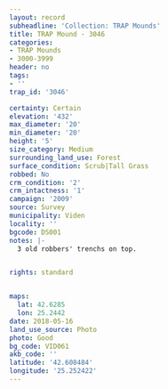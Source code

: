 ```yaml
---
layout: record
subheadline: 'Collection: TRAP Mounds'
title: TRAP Mound - 3046
categories:
- TRAP Mounds
- 3000-3999
header: no
tags:
- ''
trap_id: '3046'

certainty: Certain
elevation: '432'
max_diameter: '20'
min_diameter: '20'
height: '5'
size_category: Medium
surrounding_land_use: Forest
surface_condition: Scrub|Tall Grass
robbed: No
crm_condition: '2'
crm_intactness: '1'
campaign: '2009'
source: Survey
municipality: Viden
locality: ''
bgcode: DS001
notes: |-
  3 old robbers' trenchs on top.


rights: standard


maps:
  lat: 42.6285
  lon: 25.2442
date: 2018-05-16
land_use_source: Photo
photo: Good
bg_code: VID061
akb_code: ''
latitude: '42.608484'
longitude: '25.252422'
---
```

